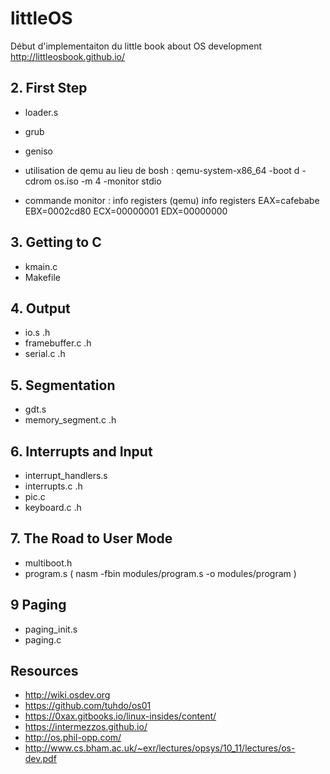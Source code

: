 # littleOS
Début d'implementaiton du little book about OS development http://littleosbook.github.io/

## 2. First Step
- loader.s
- grub 
- geniso

- utilisation de qemu au lieu de bosh : 
qemu-system-x86_64 -boot d -cdrom os.iso -m 4 -monitor stdio

- commande monitor : info registers 
(qemu) info registers
EAX=cafebabe EBX=0002cd80 ECX=00000001 EDX=00000000


## 3. Getting to C
- kmain.c
- Makefile

## 4. Output
- io.s .h
- framebuffer.c .h 
- serial.c .h 

## 5. Segmentation
- gdt.s
- memory_segment.c .h

## 6. Interrupts and Input
- interrupt_handlers.s
- interrupts.c .h
- pic.c
- keyboard.c .h

## 7. The Road to User Mode
- multiboot.h
- program.s ( nasm -fbin modules/program.s -o modules/program ) 

## 9 Paging
- paging_init.s 
- paging.c 

## Resources
- http://wiki.osdev.org
- https://github.com/tuhdo/os01
- https://0xax.gitbooks.io/linux-insides/content/
- https://intermezzos.github.io/
- http://os.phil-opp.com/
- http://www.cs.bham.ac.uk/~exr/lectures/opsys/10_11/lectures/os-dev.pdf

